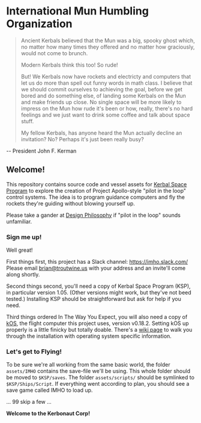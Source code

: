 # International Mun Humbling Organization

> Ancient Kerbals believed that the Mun was a big, spooky ghost which, no matter how
> many times they offered and no matter how graciously, would not come to brunch.
>
> Modern Kerbals think this too! So rude!
>
> But! We Kerbals now have rockets and electricty and computers that let us do more than spell out funny words in math class. I believe that we should commit ourselves to achieving the goal, before we get bored and do something else, of landing some Kerbals on the Mun and make friends up close. No single space will be more likely to impress on the Mun how rude it's been or how, really, there's no hard feelings and we just want to drink some coffee and talk about space stuff.
>
> My fellow Kerbals, has anyone heard the Mun actually decline an invitation? No? Perhaps it's just been really busy?

-- President John F. Kerman

## Welcome!

This repository contains source code and vessel assets for
[Kerbal Space Program](https://kerbalspaceprogram.com/) to explore the creation
of Project Apollo-style "pilot in the loop" control systems. The idea is to
program guidance computers and fly the rockets they're guiding without blowing
yourself up.

Please take a gander at [Design Philosophy](HERE) if "pilot in the loop" sounds
unfamiliar.

### Sign me up!

Well great!

First things first, this project has a Slack channel: https://imho.slack.com/
Please email brian@troutwine.us with your address and an invite'll come along
shortly.

Second things second, you'll need a copy of Kerbal Space Program (KSP), in
particular version 1.05. (Other versions might work, but they've not beed
tested.) Installing KSP should be straightforward but ask for help if you need.

Third things ordered In The Way You Expect, you will also need a copy of
[kOS](https://github.com/KSP-KOS/KOS), the flight computer this project uses,
version v0.18.2. Setting kOS up properly is a little finicky but totally doable.
There's a [wiki page](HERE) to walk you through the installation with operating
system specific information.

### Let's get to Flying!

To be sure we're all working from the same basic world, the folder `assets/IMHO`
contains the save-file we'll be using. This whole folder should be moved to
`$KSP/saves`. The folder `assets/scripts/` should be symlinked to
`$KSP/Ships/Script`. If everything went according to plan, you should see a save
game called IMHO to load up.

... 99 skip a few ...

**Welcome to the Kerbonaut Corp!**
